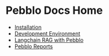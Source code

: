 # Pebblo Docs Home

- [Installation](/pebblo-docs/installation.html)
- [Development Environment](/pebblo-docs/development.html)
- [Langchain RAG with Pebblo](/pebblo-docs/rag.html)
- [Pebblo Reports](/pebblo-docs/reporting.html)
